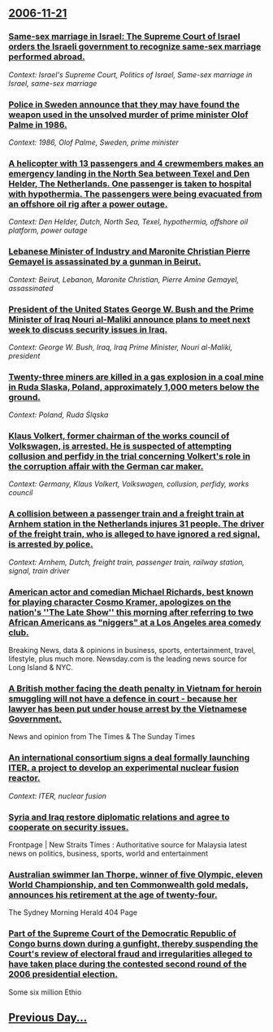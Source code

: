 ## [2006-11-21](/news/2006/11/21/index.md)

### [ Same-sex marriage in Israel: The Supreme Court of Israel orders the Israeli government to recognize same-sex marriage performed abroad. ](/news/2006/11/21/same-sex-marriage-in-israel-the-supreme-court-of-israel-orders-the-israeli-government-to-recognize-same-sex-marriage-performed-abroad.md)
_Context: Israel's Supreme Court, Politics of Israel, Same-sex marriage in Israel, same-sex marriage_

### [ Police in Sweden announce that they may have found the weapon used in the unsolved murder of prime minister Olof Palme in 1986. ](/news/2006/11/21/police-in-sweden-announce-that-they-may-have-found-the-weapon-used-in-the-unsolved-murder-of-prime-minister-olof-palme-in-1986.md)
_Context: 1986, Olof Palme, Sweden, prime minister_

### [ A helicopter with 13 passengers and 4 crewmembers makes an emergency landing in the North Sea between Texel and Den Helder, The Netherlands. One passenger is taken to hospital with hypothermia. The passengers were being evacuated from an offshore oil rig after a power outage. ](/news/2006/11/21/a-helicopter-with-13-passengers-and-4-crewmembers-makes-an-emergency-landing-in-the-north-sea-between-texel-and-den-helder-the-netherlands.md)
_Context: Den Helder, Dutch, North Sea, Texel, hypothermia, offshore oil platform, power outage_

### [ Lebanese Minister of Industry and Maronite Christian Pierre Gemayel is assassinated by a gunman in Beirut. ](/news/2006/11/21/lebanese-minister-of-industry-and-maronite-christian-pierre-gemayel-is-assassinated-by-a-gunman-in-beirut.md)
_Context: Beirut, Lebanon, Maronite Christian, Pierre Amine Gemayel, assassinated_

### [ President of the United States George W. Bush and the Prime Minister of Iraq Nouri al-Maliki announce plans to meet next week to discuss security issues in Iraq. ](/news/2006/11/21/president-of-the-united-states-george-w-bush-and-the-prime-minister-of-iraq-nouri-al-maliki-announce-plans-to-meet-next-week-to-discuss-se.md)
_Context: George W. Bush, Iraq, Iraq Prime Minister, Nouri al-Maliki, president_

### [ Twenty-three miners are killed in a gas explosion in a coal mine in Ruda Slaska, Poland, approximately 1,000 meters below the ground. ](/news/2006/11/21/twenty-three-miners-are-killed-in-a-gas-explosion-in-a-coal-mine-in-ruda-alaska-poland-approximately-1-000-meters-below-the-ground.md)
_Context: Poland, Ruda Śląska_

### [ Klaus Volkert, former chairman of the works council of Volkswagen, is arrested. He is suspected of attempting collusion and perfidy in the trial concerning Volkert's role in the corruption affair with the German car maker. ](/news/2006/11/21/klaus-volkert-former-chairman-of-the-works-council-of-volkswagen-is-arrested-he-is-suspected-of-attempting-collusion-and-perfidy-in-the.md)
_Context: Germany, Klaus Volkert, Volkswagen, collusion, perfidy, works council_

### [ A collision between a passenger train and a freight train at Arnhem station in the Netherlands injures 31 people. The driver of the freight train, who is alleged to have ignored a red signal, is arrested by police. ](/news/2006/11/21/a-collision-between-a-passenger-train-and-a-freight-train-at-arnhem-station-in-the-netherlands-injures-31-people-the-driver-of-the-freight.md)
_Context: Arnhem, Dutch, freight train, passenger train, railway station, signal, train driver_

### [ American actor and comedian Michael Richards, best known for playing character Cosmo Kramer, apologizes on the nation's ''The Late Show'' this morning after referring to two African Americans as "niggers" at a Los Angeles area comedy club. ](/news/2006/11/21/american-actor-and-comedian-michael-richards-best-known-for-playing-character-cosmo-kramer-apologizes-on-the-nation-s-the-late-show-t.md)
Breaking News, data &amp; opinions in business, sports, entertainment, travel, lifestyle, plus much more. Newsday.com is the leading news source for Long Island &amp; NYC.

### [ A British mother facing the death penalty in Vietnam for heroin smuggling will not have a defence in court - because her lawyer has been put under house arrest by the Vietnamese Government. ](/news/2006/11/21/a-british-mother-facing-the-death-penalty-in-vietnam-for-heroin-smuggling-will-not-have-a-defence-in-court-because-her-lawyer-has-been-pu.md)
News and opinion from The Times &amp; The Sunday Times

### [ An international consortium signs a deal formally launching ITER, a project to develop an experimental nuclear fusion reactor. ](/news/2006/11/21/an-international-consortium-signs-a-deal-formally-launching-iter-a-project-to-develop-an-experimental-nuclear-fusion-reactor.md)
_Context: ITER, nuclear fusion_

### [ Syria and Iraq restore diplomatic relations and agree to cooperate on security issues. ](/news/2006/11/21/syria-and-iraq-restore-diplomatic-relations-and-agree-to-cooperate-on-security-issues.md)
Frontpage | New Straits Times : Authoritative source for Malaysia latest news on politics, business, sports, world and entertainment

### [ Australian swimmer Ian Thorpe, winner of five Olympic, eleven World Championship, and ten Commonwealth gold medals, announces his retirement at the age of twenty-four. ](/news/2006/11/21/australian-swimmer-ian-thorpe-winner-of-five-olympic-eleven-world-championship-and-ten-commonwealth-gold-medals-announces-his-retiremen.md)
The Sydney Morning Herald 404 Page

### [ Part of the Supreme Court of the Democratic Republic of Congo burns down during a gunfight, thereby suspending the Court's review of electoral fraud and irregularities alleged to have taken place during the contested second round of the 2006 presidential election. ](/news/2006/11/21/part-of-the-supreme-court-of-the-democratic-republic-of-congo-burns-down-during-a-gunfight-thereby-suspending-the-court-s-review-of-electo.md)
Some six million Ethio

## [Previous Day...](/news/2006/11/20/index.md)

